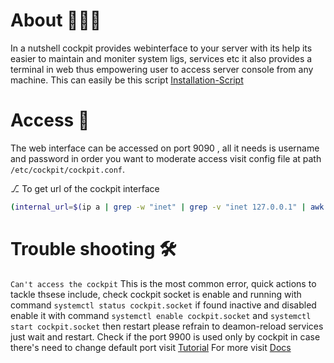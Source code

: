 # About 👨🏽‍💻
In a nutshell cockpit provides webinterface to your server with its help its easier to maintain and moniter system ligs, services etc it also provides a terminal in web thus empowering user to access server console from any machine.
This can easily be this script [Installation-Script](https://github.com/myselfakashagarwal/gitserver/blob/legacy/setup_cockpit.sh)

# Access 🔑
The web interface can be accessed on port 9090 , all it needs is username and password in order you want to moderate access visit config file at path `/etc/cockpit/cockpit.conf`.

⎇ To get url of the cockpit interface 
```bash 
(internal_url=$(ip a | grep -w "inet" | grep -v "inet 127.0.0.1" | awk '{print $2}' | cut -d "/" -f1) && echo -e " \033[1;33m URL to access server internally = http://$internal_url:9090/system \033[0m")
```

# Trouble shooting 🛠️
`Can't access the cockpit` This is the most common error, quick actions to tackle thsese include, check cockpit socket is enable and running with command `systemctl status cockpit.socket` if found inactive and disabled enable it with command `systemctl enable cockpit.socket` and `systemctl start cockpit.socket` then restart please refrain to deamon-reload services just wait and restart. Check if the port 9900 is used only by cockpit in case there's need to change default port visit [Tutorial](https://community.nethserver.org/t/how-to-change-the-default-port-9090/20626)
For more visit [Docs](https://help.sap.com/docs/SAP_HANA_COCKPIT/afa922439b204e9caf22c78b6b69e4f2/b1109e8c78b846cfb8a71c331bbd1313.html) 